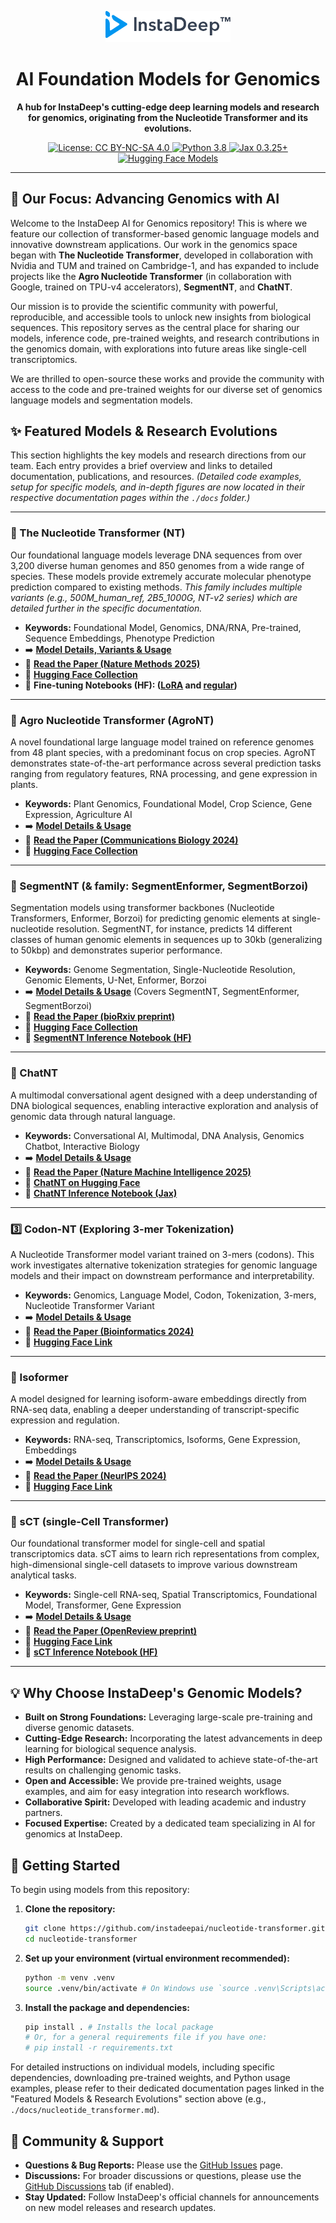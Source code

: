 <p align="center">
  <img src="imgs/instadeep_logo.png" alt="InstaDeep AI for Genomics Logo" width="200"/>
</p>

<h1 align="center">AI Foundation Models for Genomics</h1>

<p align="center">
  <strong>A hub for InstaDeep's cutting-edge deep learning models and research for genomics, originating from the Nucleotide Transformer and its evolutions.</strong>
</p>

<p align="center">
  <a href="./LICENSE"> <img src="https://img.shields.io/badge/License-CC%20BY--NC--SA%204.0-blue.svg" alt="License: CC BY-NC-SA 4.0">
  </a>
  <a href="https://docs.python.org/3.8/library/index.html">
    <img src="https://img.shields.io/badge/python-3.11-blue.svg" alt="Python 3.8">
  </a>
  <a href="https://jax.readthedocs.io/en/latest/"> <img src="https://img.shields.io/badge/jax-0.3.25+-informational" alt="Jax 0.3.25+">
  </a>
  <a href="https://huggingface.co/InstaDeepAI"> <img src="https://img.shields.io/badge/%F0%9F%A4%97%20Hugging%20Face-InstaDeepAI-orange" alt="Hugging Face Models">
  </a>
</p>

---

## 🎯 Our Focus: Advancing Genomics with AI

Welcome to the InstaDeep AI for Genomics repository! This is where we feature our collection of transformer-based genomic language models and innovative downstream applications. Our work in the genomics space began with **The Nucleotide Transformer**, developed in collaboration with Nvidia and TUM and trained on Cambridge-1, and has expanded to include projects like the **Agro Nucleotide Transformer** (in collaboration with Google, trained on TPU-v4 accelerators), **SegmentNT**, and **ChatNT**.

Our mission is to provide the scientific community with powerful, reproducible, and accessible tools to unlock new insights from biological sequences. This repository serves as the central place for sharing our models, inference code, pre-trained weights, and research contributions in the genomics domain, with explorations into future areas like single-cell transcriptomics.

We are thrilled to open-source these works and provide the community with access to the code and pre-trained weights for our diverse set of genomics language models and segmentation models.

## ✨ Featured Models & Research Evolutions

This section highlights the key models and research directions from our team. Each entry provides a brief overview and links to detailed documentation, publications, and resources. *(Detailed code examples, setup for specific models, and in-depth figures are now located in their respective documentation pages within the `./docs` folder.)*

---

### 🧬 The Nucleotide Transformer (NT)

Our foundational language models leverage DNA sequences from over 3,200 diverse human genomes and 850 genomes from a wide range of species. These models provide extremely accurate molecular phenotype prediction compared to existing methods. *This family includes multiple variants (e.g., 500M_human_ref, 2B5_1000G, NT-v2 series) which are detailed further in the specific documentation.*

* **Keywords:** Foundational Model, Genomics, DNA/RNA, Pre-trained, Sequence Embeddings, Phenotype Prediction
* ➡️ **[Model Details, Variants & Usage](./docs/nucleotide_transformer.md)**
* 📜 **[Read the Paper (Nature Methods 2025)](https://www.nature.com/articles/s41592-024-02523-z)**
* 🤗 **[Hugging Face Collection](https://huggingface.co/collections/InstaDeepAI/nucleotide-transformer-65099cdde13ff96230f2e592)**
* 🚀 **Fine-tuning Notebooks (HF): ([LoRA](https://github.com/huggingface/notebooks/blob/main/examples/nucleotide_transformer_dna_sequence_modelling_with_peft.ipynb) and [regular](https://github.com/huggingface/notebooks/blob/main/examples/nucleotide_transformer_dna_sequence_modelling.ipynb))**

---

### 🌾 Agro Nucleotide Transformer (AgroNT)

A novel foundational large language model trained on reference genomes from 48 plant species, with a predominant focus on crop species. AgroNT demonstrates state-of-the-art performance across several prediction tasks ranging from regulatory features, RNA processing, and gene expression in plants.

* **Keywords:** Plant Genomics, Foundational Model, Crop Science, Gene Expression, Agriculture AI
* ➡️ **[Model Details & Usage](./docs/agro_nucleotide_transformer.md)**
* 📜 **[Read the Paper (Communications Biology 2024)](https://www.nature.com/articles/s42003-024-06465-2)**
* 🤗 **[Hugging Face Collection](https://huggingface.co/collections/InstaDeepAI/agro-nucleotide-transformer-65b25c077cd0069ad6f6d344)**

---

### 🧩 SegmentNT (& family: SegmentEnformer, SegmentBorzoi)

Segmentation models using transformer backbones (Nucleotide Transformers, Enformer, Borzoi) for predicting genomic elements at single-nucleotide resolution. SegmentNT, for instance, predicts 14 different classes of human genomic elements in sequences up to 30kb (generalizing to 50kbp) and demonstrates superior performance.

* **Keywords:** Genome Segmentation, Single-Nucleotide Resolution, Genomic Elements, U-Net, Enformer, Borzoi
* ➡️ **[Model Details & Usage](./docs/segment_nt.md)** (Covers SegmentNT, SegmentEnformer, SegmentBorzoi)
* 📜 **[Read the Paper (bioRxiv preprint)](https://www.biorxiv.org/content/10.1101/2024.03.14.584712v1)**
* 🤗 **[Hugging Face Collection](https://huggingface.co/collections/InstaDeepAI/segmentnt-65eb4941c57808b4a3fe1319)**
* 🚀 **[SegmentNT Inference Notebook (HF)](https://colab.research.google.com/#fileId=https%3A//huggingface.co/InstaDeepAI/segment_nt/blob/main/inference_segment_nt.ipynb)**

---

### 💬 ChatNT

A multimodal conversational agent designed with a deep understanding of DNA biological sequences, enabling interactive exploration and analysis of genomic data through natural language.

* **Keywords:** Conversational AI, Multimodal, DNA Analysis, Genomics Chatbot, Interactive Biology
* ➡️ **[Model Details & Usage](./docs/chat_nt.md)**
* 📜 **[Read the Paper (Nature Machine Intelligence 2025)](https://www.nature.com/articles/s42256-025-01047-1)** 
* 🤗 **[ChatNT on Hugging Face](https://huggingface.co/InstaDeepAI/ChatNT)**
* 🚀 **[ChatNT Inference Notebook (Jax)](./notebooks/chat_nt/inference.ipynb)**

---

### 3️⃣ Codon-NT (Exploring 3-mer Tokenization)

A Nucleotide Transformer model variant trained on 3-mers (codons). This work investigates alternative tokenization strategies for genomic language models and their impact on downstream performance and interpretability.

* **Keywords:** Genomics, Language Model, Codon, Tokenization, 3-mers, Nucleotide Transformer Variant
* ➡️ **[Model Details & Usage](./docs/codon_nt.md)**
* 📜 **[Read the Paper (Bioinformatics 2024)](https://academic.oup.com/bioinformatics/article/40/9/btae529/7745814)**
* 🤗 **[Hugging Face Link](https://huggingface.co/InstaDeepAI/nucleotide-transformer-v2-50m-3mer-multi-species)**

---

### 🧬 Isoformer

A model designed for learning isoform-aware embeddings directly from RNA-seq data, enabling a deeper understanding of transcript-specific expression and regulation.

* **Keywords:** RNA-seq, Transcriptomics, Isoforms, Gene Expression, Embeddings
* ➡️ **[Model Details & Usage](./docs/isoformer.md)**
* 📜 **[Read the Paper (NeurIPS 2024)](https://papers.nips.cc/paper_files/paper/2024/file/8f6b3692297e49e5d5c91ba00281379c-Paper-Conference.pdf)**
* 🤗 **[Hugging Face Link](https://huggingface.co/InstaDeepAI/isoformer)**

---

### 🔬 sCT (single-Cell Transformer)

Our foundational transformer model for single-cell and spatial transcriptomics data. sCT aims to learn rich representations from complex, high-dimensional single-cell datasets to improve various downstream analytical tasks.

* **Keywords:** Single-cell RNA-seq, Spatial Transcriptomics, Foundational Model, Transformer, Gene Expression
* ➡️ **[Model Details & Usage](./docs/sct.md)**
* 📜 **[Read the Paper (OpenReview preprint)](https://openreview.net/forum?id=VdX9tL3VXH)**
* 🤗 **[Hugging Face Link](https://huggingface.co/InstaDeepAI/sCellTransformer)**
* 🚀 **[sCT Inference Notebook (HF)](./notebooks/sct/inference_sCT_pytorch_example.ipynb)**

---

## 💡 Why Choose InstaDeep's Genomic Models?

* **Built on Strong Foundations:** Leveraging large-scale pre-training and diverse genomic datasets.
* **Cutting-Edge Research:** Incorporating the latest advancements in deep learning for biological sequence analysis.
* **High Performance:** Designed and validated to achieve state-of-the-art results on challenging genomic tasks.
* **Open and Accessible:** We provide pre-trained weights, usage examples, and aim for easy integration into research workflows.
* **Collaborative Spirit:** Developed with leading academic and industry partners.
* **Focused Expertise:** Created by a dedicated team specializing in AI for genomics at InstaDeep.

## 🚀 Getting Started

To begin using models from this repository:

1.  **Clone the repository:**
    ```bash
    git clone https://github.com/instadeepai/nucleotide-transformer.git
    cd nucleotide-transformer
    ```
2.  **Set up your environment (virtual environment recommended):**
    ```bash
    python -m venv .venv
    source .venv/bin/activate # On Windows use `source .venv\Scripts\activate`
    ```
3.  **Install the package and dependencies:**
    ```bash
    pip install . # Installs the local package
    # Or, for a general requirements file if you have one:
    # pip install -r requirements.txt 
    ```

For detailed instructions on individual models, including specific dependencies, downloading pre-trained weights, and Python usage examples, please refer to their dedicated documentation pages linked in the "Featured Models & Research Evolutions" section above (e.g., `./docs/nucleotide_transformer.md`).

## 🤝 Community & Support

* **Questions & Bug Reports:** Please use the [GitHub Issues](https://github.com/instadeepai/nucleotide-transformer/issues) page.
* **Discussions:** For broader discussions or questions, please use the [GitHub Discussions](https://github.com/instadeepai/nucleotide-transformer/discussions) tab (if enabled).
* **Stay Updated:** Follow InstaDeep's official channels for announcements on new model releases and research updates.
